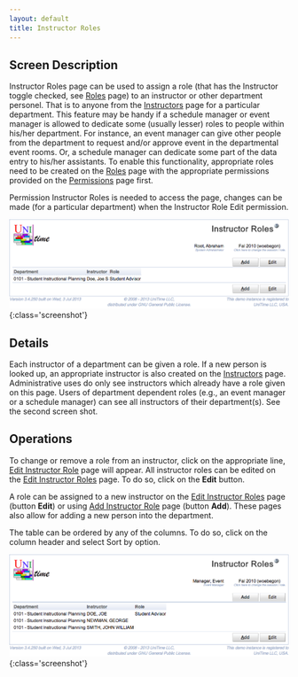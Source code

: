 ```yaml
---
layout: default
title: Instructor Roles
---
```



## Screen Description


 Instructor Roles page can be used to assign a role (that has the Instructor toggle checked, see [Roles](roles) page) to an instructor or other department personel. That is to anyone from the [Instructors](instructors) page for a particular department. This feature may be handy if a schedule manager or event manager is allowed to dedicate some (usually lesser) roles to people within his/her department. For instance, an event manager can give other people from the department to request and/or approve event in the departmental event rooms. Or, a schedule manager can dedicate some part of the data entry to his/her assistants. To enable this functionality, appropriate roles need to be created on the [Roles](roles) page with the appropriate permissions provided on the [Permissions](permissions) page first.


 Permission Instructor Roles is needed to access the page, changes can be made (for a particular department) when the Instructor Role Edit permission.


![Instructor Roles](images/instructor-roles-1.png){:class='screenshot'}

## Details


 Each instructor of a department can be given a role. If a new person is looked up, an appropriate instructor is also created on the [Instructors](instructors) page. Administrative uses do only see instructors which already have a role given on this page. Users of department dependent roles (e.g., an event manager or a schedule manager) can see all instructors of their department(s). See the second screen shot.

## Operations


 To change or remove a role from an instructor, click on the appropriate line, [Edit Instructor Role](edit-instructor-role) page will appear. All instructor roles can be edited on the [Edit Instructor Roles](edit-instructor-roles) page. To do so, click on the **Edit** button.


 A role can be assigned to a new instructor on the [Edit Instructor Roles](edit-instructor-roles) page (button **Edit**) or using [Add Instructor Role](add-instructor-role) page (button **Add**). These pages also allow for adding a new person into the department.


 The table can be ordered by any of the columns. To do so, click on the column header and select Sort by <column name> option.


![Instructor Roles](images/instructor-roles-2.png){:class='screenshot'}
